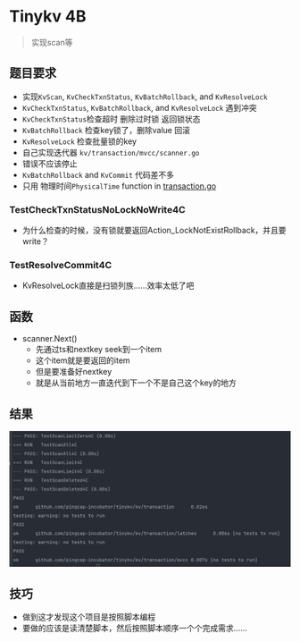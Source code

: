 # Tinykv 4B

> 实现scan等

## 题目要求

+ 实现`KvScan`, `KvCheckTxnStatus`, `KvBatchRollback`, and `KvResolveLock`
+ `KvCheckTxnStatus`, `KvBatchRollback`, and `KvResolveLock` 遇到冲突
+ `KvCheckTxnStatus`检查超时 删除过时锁 返回锁状态
+ `KvBatchRollback` 检查key锁了，删除value 回滚
+ `KvResolveLock` 检查批量锁的key
+ 自己实现迭代器 `kv/transaction/mvcc/scanner.go`
+ 错误不应该停止
+ `KvBatchRollback` and `KvCommit` 代码差不多
+ 只用 物理时间`PhysicalTime` function in [transaction.go](/kv/transaction/mvcc/transaction.go)

### TestCheckTxnStatusNoLockNoWrite4C

+ 为什么检查的时候，没有锁就要返回Action_LockNotExistRollback，并且要write？

### TestResolveCommit4C

+ KvResolveLock直接是扫锁列族……效率太低了吧

## 函数
 
+ scanner.Next()
  + 先通过ts和nextkey seek到一个item
  + 这个item就是要返回的item
  + 但是要准备好nextkey
  + 就是从当前地方一直迭代到下一个不是自己这个key的地方

## 结果

![](https://raw.githubusercontent.com/TaurusGGBOY/photobed/master/20220402161340.png)

## 技巧

+ 做到这才发现这个项目是按照脚本编程
+ 要做的应该是读清楚脚本，然后按照脚本顺序一个个完成需求……